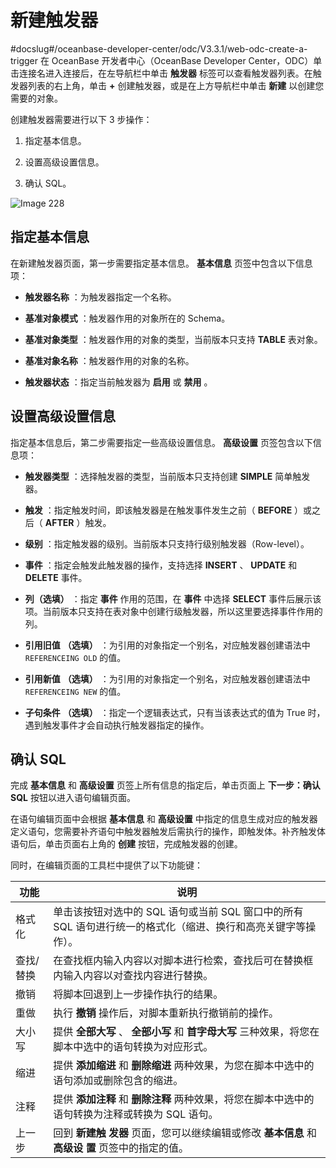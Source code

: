 新建触发器 
==========================
#docslug#/oceanbase-developer-center/odc/V3.3.1/web-odc-create-a-trigger
在 OceanBase 开发者中心（OceanBase Developer Center，ODC）单击连接名进入连接后，在左导航栏中单击 **触发器** 标签可以查看触发器列表。在触发器列表的右上角，单击 **+** 创建触发器，或是在上方导航栏中单击 **新建** 以创建您需要的对象。

创建触发器需要进行以下 3 步操作：

1. 指定基本信息。

   

2. 设置高级设置信息。

   

3. 确认 SQL。

   




![Image 228](https://help-static-aliyun-doc.aliyuncs.com/assets/img/zh-CN/9951704161/p242686.png)

指定基本信息 
---------------------------

在新建触发器页面，第一步需要指定基本信息。 **基本信息** 页签中包含以下信息项：

* **触发器名称** ：为触发器指定一个名称。

  

* **基准对象模式** ：触发器作用的对象所在的 Schema。

  

* **基准对象类型** ：触发器作用的对象的类型，当前版本只支持 **TABLE** 表对象。

  

* **基准对象名称** ：触发器作用的对象的名称。

  

* **触发器状态** ：指定当前触发器为 **启用** 或 **禁用** 。

  




设置高级设置信息 
-----------------------------

指定基本信息后，第二步需要指定一些高级设置信息。 **高级设置** 页签包含以下信息项：

* **触发器类型** ：选择触发器的类型，当前版本只支持创建 **SIMPLE** 简单触发器。

  

* **触发** ：指定触发时间，即该触发器是在触发事件发生之前（ **BEFORE** ）或之后（ **AFTER** ）触发。

  

* **级别** ：指定触发器的级别。当前版本只支持行级别触发器（Row-level）。

  

* **事件** ：指定会触发此触发器的操作，支持选择 **INSERT** 、 **UPDATE** 和 **DELETE** 事件。

  

* **列（选填）** ：指定 **事件** 作用的范围，在 **事件** 中选择 **SELECT** 事件后展示该项。当前版本只支持在表对象中创建行级触发器，所以这里要选择事件作用的列。

  

* **引用旧值** **（选填）** ：为引用的对象指定一个别名，对应触发器创建语法中 `REFERENCEING OLD` 的值。

  

* **引用新值** **（选填）** ：为引用的对象指定一个别名，对应触发器创建语法中 `REFERENCEING NEW` 的值。

  

* **子句条件** **（选填）** ：指定一个逻辑表达式，只有当该表达式的值为 True 时，遇到触发事件才会自动执行触发器指定的操作。

  




确认 SQL 
---------------------------

完成 **基本信息** 和 **高级设置** 页签上所有信息的指定后，单击页面上 **下一步：确认 SQL** 按钮以进入语句编辑页面。

在语句编辑页面中会根据 **基本信息** 和 **高级设置** 中指定的信息生成对应的触发器定义语句，您需要补齐语句中触发器触发后需执行的操作，即触发体。补齐触发体语句后，单击页面右上角的 **创建** 按钮，完成触发器的创建。

同时，在编辑页面的工具栏中提供了以下功能键：


|  功能   |                                 说明                                 |
|-------|--------------------------------------------------------------------|
| 格式化   | 单击该按钮对选中的 SQL 语句或当前 SQL 窗口中的所有 SQL 语句进行统一的格式化（缩进、换行和高亮关键字等操作）。     |
| 查找/替换 | 在查找框内输入内容以对脚本进行检索，查找后可在替换框内输入内容以对查找内容进行替换。                         |
| 撤销    | 将脚本回退到上一步操作执行的结果。                                                  |
| 重做    | 执行 **撤销**  操作后，对脚本重新执行撤销前的操作。                                      |
| 大小写   | 提供 **全部大写** 、 **全部小写**  和 **首字母大写**  三种效果，将您在脚本中选中的语句转换为对应形式。      |
| 缩进    | 提供 **添加缩进**  和 **删除缩进**  两种效果，为您在脚本中选中的语句添加或删除包含的缩进。               |
| 注释    | 提供 **添加注释**  和 **删除注释**  两种效果，将您在脚本中选中的语句转换为注释或转换为 SQL 语句。         |
| 上一步   | 回到 **新建触** **发器** 页面，您可以继续编辑或修改 **基本信息** 和 **高级设** **置** 页签中的指定的值。 |


